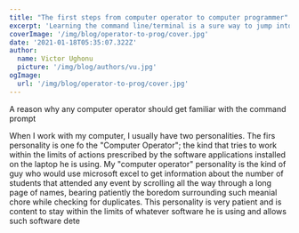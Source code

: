 ```yaml
---
title: "The first steps from computer operator to computer programmer"
excerpt: 'Learning the command line/terminal is a sure way to jump into the programming world'
coverImage: '/img/blog/operator-to-prog/cover.jpg'
date: '2021-01-18T05:35:07.322Z'
author:
  name: Victor Ughonu
  picture: '/img/blog/authors/vu.jpg'
ogImage:
  url: '/img/blog/operator-to-prog/cover.jpg'
---
```


A reason why any computer operator should get familiar with the command prompt

When I work with my computer, I usually have two personalities. The firs personality is one fo the "Computer Operator"; the kind that tries to work within the limits of actions prescribed by the software applications installed on the laptop he is using. My "computer operator" personality is the kind of guy who would use microsoft excel to get information about the number of students that attended any event by scrolling all the way through a long page of names, bearing patiently the boredom surrounding such meanial chore while checking for duplicates. This personality is very patient and is content to stay within the limits of whatever software he is using and allows such software dete